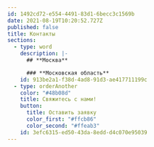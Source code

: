 ```yaml
---
id: 1492cd72-e554-4491-83d1-6becc3c1569b
date: 2021-08-19T10:20:52.727Z
published: false
title: Контакты
sections:
  - type: word
    description: |-
      ## **Москва**

      ### **Московская область**
    id: 913be2a1-f38d-4ad8-91d3-ae417711199c
  - type: orderAnother
    color: "#48b08d"
    title: Свяжитесь с нами!
    button:
      title: Оставить заявку
      color_first: "#ffcb86"
      color_second: "#ffeab3"
    id: 3efc6315-ed50-43da-8edd-d4c070e95039
---
```

